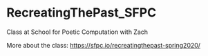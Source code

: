 # RecreatingThePast_SFPC
Class at School for Poetic Computation with Zach

More about the class:
https://sfpc.io/recreatingthepast-spring2020/
